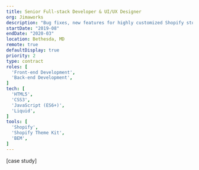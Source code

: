```yaml
---
title: Senior Full-stack Developer & UI/UX Designer
org: Jimaworks
description: "Bug fixes, new features for highly customized Shopify storefront."
startDate: "2019-08"
endDate: "2020-03"
location: Bethesda, MD
remote: true
defaultDisplay: true
priority: 2
type: contract
roles: [
  'Front-end Development',
  'Back-end Development',
]
tech: [
  'HTML5',
  'CSS3',
  'JavaScript (ES6+)',
  'Liquid',
]
tools: [
  'Shopify',
  'Shopify Theme Kit',
  'BEM',
]
---
```


[case study]